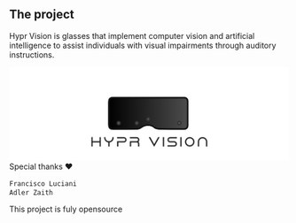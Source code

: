 ## The project
Hypr Vision is glasses that implement computer vision and artificial intelligence to assist individuals with visual impairments through auditory instructions.

<div align="center">

<img src="hypr-vision.jpg" alt="Snake logo">

</div
  
Special thanks ❤️
```
Francisco Luciani
Adler Zaith
```
This project is fuly opensource
